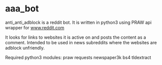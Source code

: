 # aaa_bot
anti_anti_adblock is a reddit bot. It is written in python3 using PRAW api wrapper for www.reddit.com

It looks for links to websites it is active on and posts the content as a comment. Intended to be used in news subreddits where the websites are adblock unfriendly.

Required python3 modules:
praw
requests
newspaper3k
bs4
tldextract
